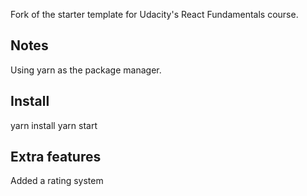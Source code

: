 Fork of the starter template for Udacity's React Fundamentals course.

## Notes

Using yarn as the package manager.

## Install

yarn install
yarn start

## Extra features

Added a rating system
